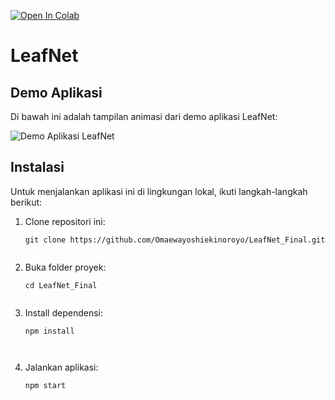 [![Open In Colab](https://colab.research.google.com/assets/colab-badge.svg)](https://colab.research.google.com/drive/1R6y94sJqalw0AmQUV_D1DJl9VapXvZQq?usp=sharing)

# LeafNet


## Demo Aplikasi

Di bawah ini adalah tampilan animasi dari demo aplikasi LeafNet:

![Demo Aplikasi LeafNet](https://github.com/Omaewayoshiekinoroyo/LeafNet_Final/raw/main/Demo%20Aplikasi%20LeafNet.gif)

## Instalasi

Untuk menjalankan aplikasi ini di lingkungan lokal, ikuti langkah-langkah berikut:

1. Clone repositori ini:

   ```shell
   git clone https://github.com/Omaewayoshiekinoroyo/LeafNet_Final.git


2. Buka folder proyek:
   ```shell
   cd LeafNet_Final


3. Install dependensi:

   ```shell
   npm install



4. Jalankan aplikasi:

   ```shell
   npm start

